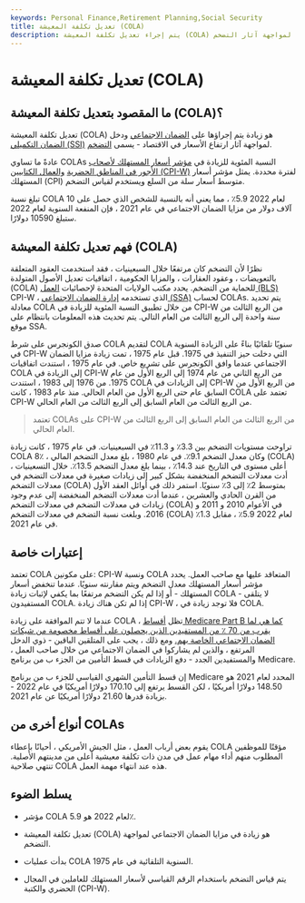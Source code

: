 ```yaml
---
keywords: Personal Finance,Retirement Planning,Social Security
title: تعديل تكلفة المعيشة (COLA)
description: يتم إجراء تعديل تكلفة المعيشة (COLA) للضمان الاجتماعي ودخل الضمان الإضافي لتعديل المزايا لمواجهة آثار التضخم.
---
```


# تعديل تكلفة المعيشة (COLA)
## ما المقصود بتعديل تكلفة المعيشة (COLA)؟

تعديل تكلفة المعيشة (COLA) هو زيادة يتم إجراؤها على [الضمان الاجتماعي](/socialsecurity) ودخل [الضمان التكميلي (SSI)](/ssi) لمواجهة آثار ارتفاع الأسعار في الاقتصاد - يسمى [التضخم](/inflation).

عادةً ما تساوي COLAs النسبة المئوية للزيادة في [مؤشر أسعار المستهلك لأصحاب الأجور في المناطق الحضرية](/cpi-w) [والعمال الكتابيين (CPI-W)](/cpi-w) لفترة محددة. يمثل مؤشر أسعار المستهلك (CPI) متوسط أسعار سلة من السلع ويستخدم لقياس التضخم.

تبلغ نسبة COLA لعام 2022 5.9٪ ، مما يعني أنه بالنسبة للشخص الذي حصل على 10 آلاف دولار من مزايا الضمان الاجتماعي في عام 2021 ، فإن المنفعة السنوية لعام 2022 ستبلغ 10590 دولارًا.

## فهم تعديل تكلفة المعيشة (COLA)

نظرًا لأن التضخم كان مرتفعًا خلال السبعينيات ، فقد استخدمت العقود المتعلقة بالتعويضات ، وعقود العقارات ، والمزايا الحكومية ، اتفاقيات تعديل الأصول المتولدة (COLA) للحماية من التضخم. يحدد مكتب الولايات المتحدة لإحصائيات [العمل (BLS)](/bls) CPI-W ، الذي تستخدمه [إدارة الضمان الاجتماعي (SSA)](/ssa) لحساب COLAs. يتم تحديد معادلة COLA من خلال تطبيق النسبة المئوية للزيادة في CPI-W من الربع الثالث من سنة واحدة إلى الربع الثالث من العام التالي. يتم تحديث هذه المعلومات بانتظام على موقع SSA.

صدق الكونجرس على شرط COLA لتقديم COLA سنويًا تلقائيًا بناءً على الزيادة السنوية في CPI-W التي دخلت حيز التنفيذ في 1975. قبل عام 1975 ، تمت زيادة مزايا الضمان الاجتماعي عندما وافق الكونجرس على تشريع خاص. في عام 1975 ، استندت اتفاقيات COLA إلى الزيادة في CPI-W من الربع الثاني من عام 1974 إلى الربع الأول من عام 1975. من 1976 إلى 1983 ، استندت COLA إلى الزيادات في CPI-W من الربع الأول من السابق عام حتى الربع الأول من العام الحالي. منذ عام 1983 ، كانت COLA تعتمد على CPI-W من الربع الثالث من العام السابق إلى الربع الثالث من العام الحالي.

> تعتمد COLAs على CPI-W من الربع الثالث من العام السابق إلى الربع الثالث من العام الحالي.

>

تراوحت مستويات التضخم بين 3.3٪ و 11.3٪ في السبعينيات. في عام 1975 ، كانت زيادة COLA 8٪ ، وكان معدل التضخم 9.1٪. في عام 1980 ، بلغ معدل التضخم المالي (COLA) أعلى مستوى في التاريخ عند 14.3٪ ، بينما بلغ معدل التضخم 13.5٪. خلال التسعينيات ، أدت معدلات التضخم المنخفضة بشكل كبير إلى زيادات صغيرة في معدلات التضخم في معدلات التضخم (COLA) بمتوسط 2٪ إلى 3٪ سنويًا. استمر ذلك في أوائل العقد الأول من القرن الحادي والعشرين ، عندما أدت معدلات التضخم المنخفضة إلى عدم وجود زيادات في معدلات التضخم في معدلات التضخم (COLA) في الأعوام 2010 و 2011 و 2016. وبلغت نسبة التضخم في معدلات التضخم (COLA) لعام 2022 5.9٪ ، مقابل 1.3٪ في عام 2021.

## إعتبارات خاصة

تعتمد COLA على مكونين: CPI-W ونسبة COLA المتعاقد عليها مع صاحب العمل. يحدد مؤشر أسعار المستهلك معدل التضخم ويتم مقارنته سنويًا. عندما تنخفض أسعار المستهلك - أو إذا لم يكن التضخم مرتفعًا بما يكفي لإثبات زيادة COLA - لا يتلقى المستفيدون COLA. إذا لم تكن هناك زيادة CPI-W ، فلا توجد زيادة في COLA.

عندما لا تتم الموافقة على زيادة COLA ، تظل [أقساط Medicare Part B كما هي لما يقرب من 70 ٪ من المستفيدين الذين يحصلون على أقساط مخصومة من شيكات الضمان الاجتماعي الخاصة بهم.](/medicare-part-b-premiums) ومع ذلك ، يجب على المتلقين الباقين - ذوي الدخل المرتفع ، والذين لم يشاركوا في الضمان الاجتماعي من خلال صاحب العمل ، والمستفيدين الجدد - دفع الزيادات في قسط التأمين من الجزء ب من برنامج Medicare.

إن قسط التأمين الشهري القياسي للجزء ب من برنامج Medicare المحدد لعام 2021 هو 148.50 دولارًا أمريكيًا ، لكن القسط يرتفع إلى 170.10 دولارًا أمريكيًا في عام 2022 - بزيادة قدرها 21.60 دولارًا أمريكيًا عن عام 2021.

## أنواع أخرى من COLAs

يقوم بعض أرباب العمل ، مثل الجيش الأمريكي ، أحيانًا بإعطاء COLA مؤقتًا للموظفين المطلوب منهم أداء مهام عمل في مدن ذات تكلفة معيشية أعلى من مدينتهم الأصلية. تنتهي صلاحية COLA هذه عند انتهاء مهمة العمل.

## يسلط الضوء

- مؤشر COLA لعام 2022 هو 5.9٪.

- تعديل تكلفة المعيشة (COLA) هو زيادة في مزايا الضمان الاجتماعي لمواجهة التضخم.

- بدأت عمليات COLA السنوية التلقائية في عام 1975.

- يتم قياس التضخم باستخدام الرقم القياسي لأسعار المستهلك للعاملين في المجال الحضري والكتبة (CPI-W).

